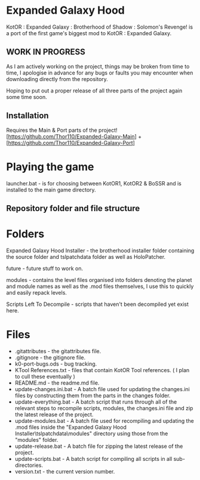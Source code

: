 # Expanded Galaxy Hood
KotOR : Expanded Galaxy : Brotherhood of Shadow : Solomon's Revenge! is a port of the first game's biggest mod to KotOR : Expanded Galaxy.

## WORK IN PROGRESS

As I am actively working on the project, things may be broken from time to time, I apologise in advance for any bugs or faults you may encounter when downloading directly from the repository.

Hoping to put out a proper release of all three parts of the project again some time soon.

## Installation

Requires the Main & Port parts of the project! [https://github.com/Thor110/Expanded-Galaxy-Main] + [https://github.com/Thor110/Expanded-Galaxy-Port]

# Playing the game

launcher.bat - is for choosing between KotOR1, KotOR2 & BoSSR and is installed to the main game directory.

## Repository folder and file structure
# Folders
Expanded Galaxy Hood Installer - the brotherhood installer folder containing the source folder and tslpatchdata folder as well as HoloPatcher.

future - future stuff to work on.

modules - contains the level files organised into folders denoting the planet and module names as well as the .mod files themselves, I use this to quickly and easily repack levels.

Scripts Left To Decompile - scripts that haven't been decompiled yet exist here.

# Files
- .gitattributes - the gitattributes file.
- .gitignore - the gitignore file.
- k0-port-bugs.ods - bug tracking.
- KTool References.txt - files that contain KotOR Tool references. ( I plan to cull these eventually )
- README.md - the readme.md file.
- update-changes.ini.bat - A batch file used for updating the changes.ini files by constructing them from the parts in the changes folder.
- update-everything.bat - A batch script that runs through all of the relevant steps to recompile scripts, modules, the changes.ini file and zip the latest release of the project.
- update-modules.bat - A batch file used for recompiling and updating the .mod files inside the "Expanded Galaxy Hood Installer\tslpatchdata\modules" directory using those from the "modules" folder.
- update-release.bat - A batch file for zipping the latest release of the project.
- update-scripts.bat - A batch script for compiling all scripts in all sub-directories.
- version.txt - the current version number.
